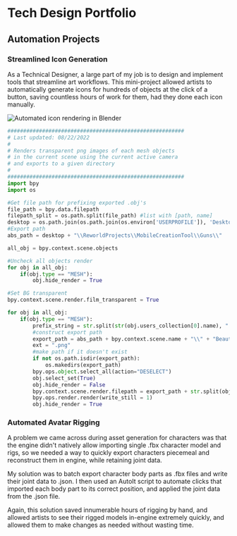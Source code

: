 # Tech Design Portfolio
## Automation Projects
### Streamlined Icon Generation
As a Technical Designer, a large part of my job is to design and implement tools that streamline art workflows. This mini-project allowed artists to automatically generate icons for hundreds of objects at the click of a button, saving countless hours of work for them, had they done each icon manually.

![Automated icon rendering in Blender](https://github.com/cruzrico4/Tech-Design-Portfolio/blob/main/Projects/Automation/Media/ScrollingAutomatedIcons.gif)

```Python
########################################################
# Last updated: 08/22/2022
# 
# Renders transparent png images of each mesh objects 
# in the current scene using the current active camera
# and exports to a given directory
# 
########################################################
import bpy
import os

#Get file path for prefixing exported .obj's
file_path = bpy.data.filepath
filepath_split = os.path.split(file_path) #list with [path, name]
desktop = os.path.join(os.path.join(os.environ['USERPROFILE']), 'Desktop')
#Export path
abs_path = desktop + "\\ReworldProjects\\MobileCreationTool\\Guns\\"

all_obj = bpy.context.scene.objects

#Uncheck all objects render
for obj in all_obj:
    if(obj.type == "MESH"):
        obj.hide_render = True

#Set BG transparent
bpy.context.scene.render.film_transparent = True

for obj in all_obj:
    if(obj.type == "MESH"):
        prefix_string = str.split(str(obj.users_collection[0].name), ".")[0]
        #construct export path
        export_path = abs_path + bpy.context.scene.name + "\\" + "BeautyRenders" + "\\" + prefix_string + "\\"
        ext = ".png"
        #make path if it doesn't exist
        if not os.path.isdir(export_path):
            os.makedirs(export_path)
        bpy.ops.object.select_all(action="DESELECT")
        obj.select_set(True)
        obj.hide_render = False
        bpy.context.scene.render.filepath = export_path + str.split(obj.name,".")[0] + ext
        bpy.ops.render.render(write_still = 1)
        obj.hide_render = True
```
### Automated Avatar Rigging
A problem we came across during asset generation for characters was that the engine didn't natively allow importing single .fbx character model and rigs, so we needed a way to quickly export characters piecemeal and reconstruct them in engine, while retaining joint data.

My solution was to batch export character body parts as .fbx files and write their joint data to .json. I then used an AutoIt script to automate clicks that imported each body part to its correct position, and applied the joint data from the .json file.

Again, this solution saved innumerable hours of rigging by hand, and allowed artists to see their rigged models in-engine extremely quickly, and allowed them to make changes as needed without wasting time.

        
